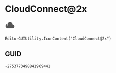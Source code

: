 # CloudConnect@2x
![](/img/CloudConnect@2x.png)

``` CSharp
EditorGUIUtility.IconContent("CloudConnect@2x")
```
## GUID
```
-2753773498841969441
```
